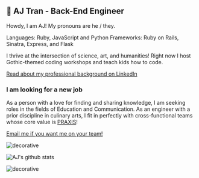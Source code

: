 ## 🔮 AJ Tran - Back-End Engineer 

Howdy, I am AJ! My pronouns are he / they. 

Languages: Ruby, JavaScript and Python
Frameworks: Ruby on Rails, Sinatra, Express, and Flask

I thrive at the intersection of science, art, and humanities! Right now I host Gothic-themed coding workshops and teach kids how to code. 

[Read about my professional background on LinkedIn](https://www.linkedin.com/in/ajtran-dev/)  

### I am looking for a new job

As a person with a love for finding and sharing knowledge, I am seeking roles in the fields of Education and Communication. As an engineer with a prior discipline in culinary arts, I fit in perfectly with cross-functional teams whose core value is [PRAXIS](https://www.wordnik.com/words/praxis)!

[Email me if you want me on your team!](mailto:ajtrandev@gmail.com)

![decorative](https://user-images.githubusercontent.com/31839316/96356889-ec9e8680-10b1-11eb-99b5-7a196827eecb.png)

![AJ's github stats](https://github-readme-stats.vercel.app/api?username=ajtran303&show_icons=true&theme=synthwave)

![decorative](https://user-images.githubusercontent.com/31839316/96356871-bc56e800-10b1-11eb-92b2-f8d19160831b.png)
